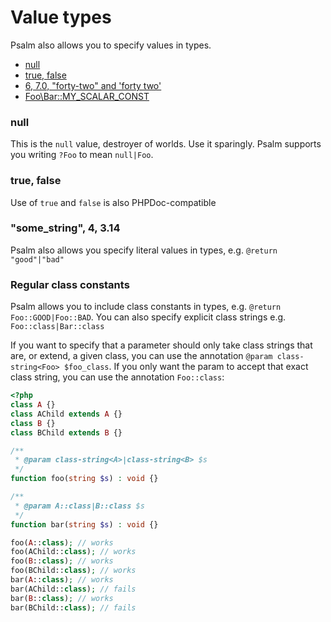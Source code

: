 # Value types

Psalm also allows you to specify values in types.

- [null](#null)
- [true, false](#true-false)
- [6, 7.0, "forty-two" and 'forty two'](#some_string-4-314)
- [Foo\Bar::MY_SCALAR_CONST](#regular-class-constants)

### null

This is the `null` value, destroyer of worlds. Use it sparingly. Psalm supports you writing `?Foo` to mean `null|Foo`.

### true, false

Use of `true` and `false` is also PHPDoc-compatible

### "some_string", 4, 3.14

Psalm also allows you specify literal values in types, e.g. `@return "good"|"bad"`

### Regular class constants

Psalm allows you to include class constants in types, e.g. `@return Foo::GOOD|Foo::BAD`. You can also specify explicit class strings e.g. `Foo::class|Bar::class`

If you want to specify that a parameter should only take class strings that are, or extend, a given class, you can use the annotation `@param class-string<Foo> $foo_class`. If you only want the param to accept that exact class string, you can use the annotation `Foo::class`:

```php
<?php
class A {}
class AChild extends A {}
class B {}
class BChild extends B {}

/**
 * @param class-string<A>|class-string<B> $s
 */
function foo(string $s) : void {}

/**
 * @param A::class|B::class $s
 */
function bar(string $s) : void {}

foo(A::class); // works
foo(AChild::class); // works
foo(B::class); // works
foo(BChild::class); // works
bar(A::class); // works
bar(AChild::class); // fails
bar(B::class); // works
bar(BChild::class); // fails
```
